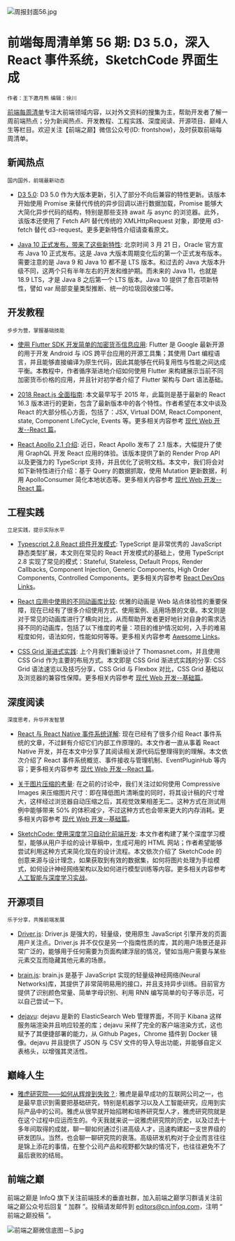 ![周报封面56.jpg](http://upload-images.jianshu.io/upload_images/1647496-b6ba72596e038da7.jpg?imageMogr2/auto-orient/strip%7CimageView2/2/w/1240)

# 前端每周清单第 56 期: D3 5.0，深入 React 事件系统，SketchCode 界面生成

`作者：王下邀月熊` `编辑：徐川`

[前端每周清单](http://www.infoq.com/cn/FE-Weekly)专注大前端领域内容，以对外文资料的搜集为主，帮助开发者了解一周前端热点；分为新闻热点、开发教程、工程实践、深度阅读、开源项目、巅峰人生等栏目。欢迎关注【前端之巅】微信公众号(ID: frontshow)，及时获取前端每周清单。

## 新闻热点

`国内国外，前端最新动态`

- [D3 5.0](https://parg.co/U7f): D3 5.0 作为大版本更新，引入了部分不向后兼容的特性更新。该版本开始使用 Promise 来替代传统的异步回调以进行数据加载，Promise 能够大大简化异步代码的结构，特别是那些支持 await 与 async 的浏览器。此外，该版本还使用了 Fetch API 替代传统的 XMLHttpRequest 对象，即使用 d3-fetch 替代 d3-request。更多更新特性介绍请查看原文。

- [Java 10 正式发布，带来了这些新特性](http://www.infoq.com/cn/news/2018/03/Java-10-new-features): 北京时间 3 月 21 日，Oracle 官方宣布 Java 10 正式发布。这是 Java 大版本周期变化后的第一个正式发布版本。需要注意的是 Java 9 和 Java 10 都不是 LTS 版本。和过去的 Java 大版本升级不同，这两个只有半年左右的开发和维护期。而未来的 Java 11，也就是 18.9 LTS，才是 Java 8 之后第一个 LTS 版本。Java 10 提供了愈百项新特性，譬如 var 局部变量类型推断、统一的垃圾回收接口等。

## 开发教程

`步步为营，掌握基础技能`

- [使用 Flutter SDK 开发简单的加密货币信息应用](https://parg.co/U2K): Flutter 是 Google 最新开源的用于开发 Android 与 iOS 跨平台应用的开源工具集；其使用 Dart 编程语言，并且能够直接编译为原生代码，因此其能够在代码复用性与性能之间达成平衡。本教程中，作者循序渐进地介绍如何使用 Flutter 来构建展示当前不同加密货币价格的应用，并且针对初学者介绍了 Flutter 架构与 Dart 语法基础。

- [2018 React.js 全面指南](https://medium.freecodecamp.org/a-comprehensive-guide-to-react-js-in-2018-ba8bb6975597): 本文最早写于 2015 年，此篇则是基于最新的 React 16.3 版本进行的更新，包含了最新版本中的各个特性。作者希望在本文中谈及 React 的大部分核心方面，包括了：JSX, Virtual DOM, React.Component, state, Component LifeCycle, Events 等。更多相关内容参考 [现代 Web 开发--React 篇](https://github.com/wx-chevalier/Web-Series)。

- [React Apollo 2.1 介绍](https://dev-blog.apollodata.com/introducing-react-apollo-2-1-c837cc23d926): 近日，React Apollo 发布了 2.1 版本，大幅提升了使用 GraphQL 开发 React 应用的体验。该版本提供了新的 Render Prop API 以及更强力的 TypeScript 支持，并且优化了说明文档。本文中，我们将会对如下新特性进行介绍：基于 Query 的数据抓取，使用 Mutation 更新数据，利用 ApolloConsumer 简化本地状态等。更多相关内容参考 [现代 Web 开发--React 篇](https://github.com/wx-chevalier/Web-Series)。

## 工程实践

`立足实践，提示实际水平`

- [Typescript 2.8 React 组件开发模式](https://levelup.gitconnected.com/ultimate-react-component-patterns-with-typescript-2-8-82990c516935): TypeScript 是非常优秀的 JavaScript 静态类型扩展，本文则在常见的 React 开发模式的基础上，使用 TypeScript 2.8 实现了常见的模式：Stateful, Stateless, Default Props, Render Callbacks, Component Injection, Generic Components, High Order Components, Controlled Components。更多相关内容参考 [React DevOps Links](https://github.com/wx-chevalier/Awesome-Lists/blob/master/Web/Framework/React/React-DevOps-List.md)。

- [React 应用中使用的不同动画库比较](https://parg.co/Ux9): 优雅的动画是 Web 站点体验性的重要保障，现在已经有了很多介绍使用方式、使用案例、适用场景的文章。本文则是对于常见的动画库进行了横向对比，从而帮助开发者更好地针对自身的需求选择不同的动画库，包括了以下维度的考量：项目的维护情况如何，入手的难易程度如何，语法如何，性能如何等等。更多相关内容参考 [Awesome Links](https://github.com/wx-chevalier/Awesome-Lists)。

- [CSS Grid 渐进式实践](https://julian.is/article/css-grid-at-scale/): 上个月我们重新设计了 Thomasnet.com，并且使用 CSS Grid 作为主要的布局方式。本文即是 CSS Grid 渐进式实践的分享: CSS Grid 语法速览以及技巧分享，CSS Grid 与 Flexbox 对比，CSS Grid 基础以及浏览器的兼容性保障。更多相关内容参考 [现代 Web 开发--基础篇](https://github.com/wx-chevalier/Web-Series)。

## 深度阅读

`深度思考，升华开发智慧`

- [React 与 React Native 事件系统详解](https://levelup.gitconnected.com/how-exactly-does-react-handles-events-71e8b5e359f2): 现在已经有了很多介绍 React 事件系统的文章，不过鲜有介绍它们内部工作原理的。本文作者一直从事着 React Native 开发，并在本文中分享了其阅读相关源代码后整理得到的理解。本文依次介绍了 React 事件系统概览、事件接收与管理机制、EventPluginHub 等内容；更多相关内容参考 [现代 Web 开发--React 篇](https://github.com/wx-chevalier/Web-Series)。

- [关于图片压缩的考量](https://timkadlec.com/remembers/2018-03-22-compressive-images-revisited/): 在之前的讨论中，我们关注过如何使用 Compressive Images 来压缩图片尺寸：即在降低图片清晰度的同时，将其设计稿的尺寸增大，这样经过浏览器自动压缩之后，其视觉效果相差无二。这种方式在测试用例中能够带来 50% 的体积减少，不过这种方式也会带来更大的内存消耗。更多相关内容参考 [现代 Web 开发--基础篇](https://github.com/wx-chevalier/Web-Series)。

- [SketchCode: 使用深度学习自动化前端开发](https://parg.co/UDc): 本文作者构建了某个深度学习模型，能够从用户手绘的设计草稿中，生成可用的 HTML 网站；作者希望能够尝试利用这种方式来简化现在的设计流程。本文依次介绍了 SketchCode 的创意来源与设计理念，如果获取到有效的数据集，如何将图片处理为手绘模式，如何设计神经网络架构以及如何进行模型训练等内容。更多相关内容参考 [人工智能与深度学习实战](https://github.com/wx-chevalier/AIDL-Series)。

## 开源项目

`乐于分享，共推前端发展`

- [Driver.js](https://github.com/kamranahmedse/driver.js): Driver.js 是强大的，轻量级，使用原生 JavaScript 引擎开发的页面用户关注点。Driver.js 并不仅仅是另一个指南性质的库，其的用户场景还是非常广泛的，能够用于任何需要为页面构建浮层的情况，譬如当用户需要与某些元素交互而隐藏其他元素的场景。

- [brain.js](https://github.com/BrainJS/brain.js): brain.js 是基于 JavaScript 实现的轻量级神经网络(Neural Networks)库，其提供了非常简明易用的接口，并且支持异步训练。目前官方提供了识别颜色常量、简单字母识别、利用 RNN 编写简单的句子等示范，可以自己尝试一下。

- [dejavu](https://github.com/appbaseio/dejavu): dejavu 是新的 ElasticSearch Web 管理界面，不同于 Kibana 这样服务端渲染并且响应较差的库；dejavu 采样了完全的客户端渲染方式，这也赋予了其便捷部署的能力，从 Github Pages，Chrome 插件到 Docker 镜像。dejavu 并且提供了 JSON 与 CSV 文件的导入导出功能，并能够自定义表格头，以增强其灵活性。

## 巅峰人生

- [雅虎研究院——如何从辉煌到失败？](https://parg.co/UDb): 雅虎是最早成功的互联网公司之一，也是最早意识到需要把基础研究，特别是机器学习以及人工智能研究，应用到实际产品中的公司。雅虎从很早就开始招聘和培养研究型人才，雅虎研究院就是在这个过程中应运而生的。今天我就来说一说雅虎研究院的历史，以及过去十多年间取得的成就，聊一聊如何通过引进高级人才，迅速构建起一支世界级的研发团队。当然，也会聊一聊研究院的衰落。高级研发机构对于企业而言往往是锦上添花的事情，在整个公司产品和视野都欠缺的情况下，也往往避免不了最后衰败的结局。

## 前端之巅

前端之巅是 InfoQ 旗下关注前端技术的垂直社群，加入前端之巅学习群请关注前端之巅公众号后回复 “ 加群 ”。投稿请发邮件到 editors@cn.infoq.com，注明 “ 前端之巅投稿 ”。

![前端之巅微信底图－5.jpg](http://upload-images.jianshu.io/upload_images/1647496-01712a993d2b23de.jpg?imageMogr2/auto-orient/strip%7CimageView2/2/w/1240)
